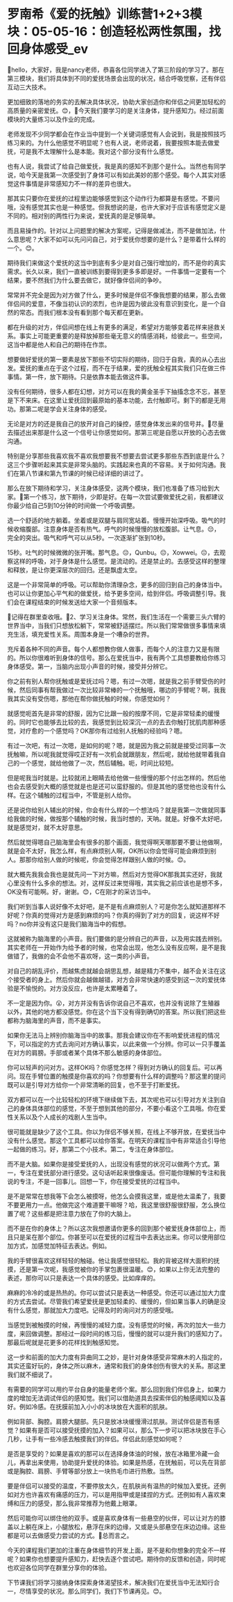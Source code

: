 # 罗南希《爱的抚触》训练营1+2+3模块：05-05-16：创造轻松两性氛围，找回身体感受_ev

🎼hello，大家好，我是nancy老师，恭喜各位同学进入了第三阶段的学习了。那在第三模块，我们将具体到不同的爱抚场景会出现的状况，结合呼吸觉察，还有伴侣互动三大技术。

更加细致的落地的务实的去解决具体状况，协助大家创造你和伴侣之间更加轻松的高质量的亲密爱抚。😊，🎼今天我们要学习的是关注身体，提升感知力。经过前面模块的大量练习以及作业的完成。

老师发现不少同学都会在作业当中提到一个关键词感觉有人会说到，我是按照技巧练习来的。为什么他感觉不明显呢？也有人说，老师说着，我要按照本能去做爱抚，可是我不太理解什么是本能。我对这个部分没有什么感觉。

也有人说，我尝试了给自己做爱抚，我是真的感知不到那个是什么。当然也有同学说，哈今天是我第一次感受到了身体可以有如此美妙的那个感受。每个人其实对感觉这件事情是非常感知力不一样的差异也很大。

那其实只要你在爱抚的过程里边能够感觉到这个动作行为都算是有感觉。不要问哦，没有感觉其实也是一种感觉。但我想说的是，也许大家对于应该有感觉定义是不同的。相对别的两性行为来说，爱抚真的是足够简单。

而且易操作的。针对以上问题里的解决方案呢，记得是做减法，而不是做加法，什么意思呢？大家不如可以先问问自己，对于爱抚你想要的是什么？是带着什么样的一个。😊。

期待我们来做这个爱抚的这当中到底有多少是对自己强行增加的，而不是你的真实需求。长久以来，我们一直被训练到要得到更多多即是好。一件事情一定要有一个结果，要不然我们为什么要去做它，就好像伴侣间的争吵。

常常并不完全是因为对方做了什么，更多时候是伴侣不像我想要的结果，那么去做伴侣间的爱意，不像当初认识的浓烈，也许是因为彼此没有意识到变化，是一个自然的常态。而我们根本没有看到那个每天都在更新。

都在升级的对方，伴侣间想在线上有更多的满足，希望对方能够变着花样来拯救关系。事实上可能更重要的是释放掉那些毫无意义的情感消耗，给彼此一。些空间，这当中都是他人和自己的期待在作祟。

想要做好爱抚的第一要素是放下那些不切实际的期待，回归于自我，真的从心去出发。爱抚的重点在于这个过程，而不在于结果，爱的抚触全程其实我们只在做三件事情。第一件，放下期待。只是依靠本能去做这件事。

没有任何期待，很多人都在幻想，对方可以在我的黄金圣手下抽搐念念不忘，甚至是下不来床。在这里让爱抚回到最原始的基本功能，去付触即可。剩下的都是无用功。那第二呢是学会关注身体的感受。

无论是对方的还是我自己的放开对自己的操控，感觉身体发出来的信号并。🎼尽量去描述出来那是什么这一个信号让你感觉如何。那第三呢是自愿以开放的心态去做沟通。

特别是分享那些我喜欢我不喜欢我想要我不想要去尝试更多那些东西到底是什么？这三个步骤听起来其实是非常头脑的。实践起来也真的不容易。关于如何沟通。我们在第八节课和第九节课的时候已经详细的讲过了。

那么在放下期待和学习，关注身体感受，这两个模块，我们也准备了练习给到大家。🎼第一个练习，放下期待，少即是好。在每一次尝试要做爱抚之前，我都建议你最少给自己5到10分钟的时间做一个呼吸调整。

选一个舒适的地方躺着。坐着或是双腿与肩同宽站着。慢慢开始深呼吸。吸气的时候收缩腹部。注意身体是否有热气。呼气的时候慢慢的放松腹部。让气息。😔，完全的突出。吸气和呼气可以从5秒。一次逐渐扩张到10秒。

15秒。吐气的时候微微的张开嘴。那气息。😔，Qunbu。😔，Xowwei。😔，去观察这样的呼吸，对于身体是什么感觉。是流动的。还是禁止的。去感受这样的整理和释放，是让你更深层次的回归。还是飘虚太空。

这是一个非常简单的呼吸。可以帮助你清理杂念，更多的回归到自己的身体当中。也可以让你更加心平气和的做爱抚，给予更多空间，给到伴侣。呼吸调整引导。我们会在课程结束的时候发送给大家一个音频版本。

🎼记得在群里查收哦。🎼2、学习关注身体。常然，我们生活在一个需要三头六臂的世界当中，当我们只想放松躺下，常常被舒适摆烂。所以我们常常做很多事情来填充生活，填充爱性关系。周围本身是一个嘈杂的世界。

充斥着各种不同的声音。每个人都想教你做人做事，而每个人的注意力又是有限的。所以你很难听到身体的信号。那么在爱抚当中，我有两个工具想要教给你练习身体感受。第一，当脑内出现小声音的时候，接受并分辨它。

你之前有别人帮你抚触或是爱抚过吗？嗯，有过一次嗯，就是我之前手臂受伤的时候，然后同事有帮我做过一次比较非常棒的一个抚触哦，哪边的手臂呢？啊，我我我其实没有受伤嗯，那他在帮你做抚触的时候，你感觉如何？

就感觉呃首先是非常的舒服，因为它比跟一般的按摩不同，它是非常轻柔的缓慢的。同时它也能够去比较的去，我感觉到比较深沉一点的去去你触打扰肌肉那种感觉，对疗愈的一个感觉吗？OK那你有过给别人抚触的经验吗？嗯。

有过一次吧，有过一次嗯，是如何的呢？嗯，就是因为我之前就是接受过同事一次抚触嘛，所以呢我就觉得哎正好有一次机会就跟朋友，然后呢，就给他就带着我自己的一个感觉，就给他做了一次，然后辅触。呃，时间比较短。

但是呢我当时就是。比较就闭上眼睛去给他做一些慢慢的那个付出怎样的。然后他也会去感受到大概的感觉就是也是还可以蛮舒服的。但是其他的感觉他也没有什么样。在这个辅触的过程当中，不管是别人给你。

还是说你给别人辅出的时候，你会有什么样的一个想法吗？就是我第一次做就同事给我做的时候，做按那个辅触的时候，我当时想的，天呐。就是。好像不太好吧，就是感觉对，就不太好意思。

然后就觉得嗯自己脑海里会有很多的那个画面，我觉得啊天哪那要不要让他做啊，就是会不太好，我怎么样，有点麻烦别人啊，OK所以你会觉得可能会麻烦到别人。那那你给别人做的时候呢，你会觉得怎样跟别人做的时候。😊。

就大概先我我会我也是就先问一下对方嘛，然后对方觉得OK那我其实还好，我就心里没有什么多余的想法。对，这样反过来觉得哦，其实我之前应该也是想不多，OK没有可能啊。好，谢谢。😊，C在刚才的采访当中。

我们听到当事人说好像不太好吧，是不是有点麻烦别人？可是你怎么就知道那样不好呢？你真的觉得对方是感到麻烦的吗？你真的得到了对方的回复，说这样不好吗？no你并没有这只是我们脑海当中的假想。

这就被称为脑海里的小声音。我们要做的是分辨自己的声音，以及用实践去辨别。其实老师在一开始作为给予者的时候，也常会出现，他怎么没有反应啊，是不是我做错了，我做的会不会他不喜欢呀，这一类的小声音。

对自己的胡乱评价，而越焦虑就越会胡思乱想，越是精力不集中，越不会关注在这个接受者的身上。然后你就会越做越错，对方会非常快速的感受到这一次的爱抚体验是不愉悦的。对方没反应，也许是太累睡着了。

不一定是因为你。😮，对方并没有告诉你说自己不喜欢，也并没有说除了生殖器以外，其他的地方都没感觉。你在这个当下没有得到确切的答案。所以我们把这些都称为脑海里的声音，而不是事实。

如果你无法马上辨别你脑海当中的故事。那我会建议你在不影响爱抚进程的情况下，可以指定的方式去询问对方确认事实，以此来做一个分辨。你可以一只手覆盖在对方的肩膀。手部或者某个具体不那么敏感的身体部位。

你可以轻声的问对方。这样OK吗？你感觉怎样？得到对方确认的回复后。可以再问。现在手臂位置的触摸是你喜欢的吗？你想要有什么样的调整吗？那这里的提问既可以是引导对方给你一个非常清晰的回复，也不至于打断爱抚。

双方都可以在一个比较轻松的环境下继续做下去，其次呢也可以引导对方关注到自己的身体具体部位的感觉，不至于想到其他的部分，不要小看这个工具哦。你在爱性关系以及个人成长的戏剧人生当中。

很可能就是缺少了这个工具。你以为伴侣不够关照，在线上不够开放，在爱抚当中没有什么感觉。那这个工具都可以给你答案。在明天的课程当中有非常适合引导他一起做的练习。好，那第二个小技术。第二，专注在身体部位。

而不是大脑。如果你是接受爱抚的人，出现没有感觉的状况可以做两个方式。第一，专注在爱抚部分进行感受。这句话听起来很像废话。但可能你理解的专注和我说的专注，不是一回事儿。回想一下，你在接受爱抚的过程当中。

是不是常常在想我等下会怎么被摸呀，他怎么会摸我这里，或是他太温柔了，我要不要更用力一点。他做完这个难道要干嘛呀？哈，我这里很舒服很舒服，怎么换位置了呢？这些都是把注意力放在了你的大脑上。

而不是在你的身体上？所以这次我想邀请你更多的回到那个被爱抚身体部位上，而且只是呆在那个部位。你甚至可以在爱抚的过程当中去表达出来。你可以使用部位加方式，加感觉加特征去表达。例如。

我的手臂很喜欢这样轻轻的触碰。他让我感觉很轻松。我的背被这样大面积的抚摸，还是第一次呢，我感觉被你的手掌包裹很温暖。😊，如果以上你无法完整的表述，那你可以只是表达一个具体的感受。比如痒痒的。

麻麻的冷冷的或是热热的。你可以尝试只是表达一种感受。你还可以通过加大力度的方式去尝试。尽管我们希望爱抚是更加轻柔的、缓慢的，但如果当事人的确是没有什么感觉，那就加大力度吧。记得及时的询问对方的感受哦。

当感觉到被触摸的时候，再慢慢的减轻力度。没有感觉的时候，再次的加大一些力度，来回做调整。那经过一段时间的练习后，慢慢的就可以提升我们的感知力了。那最后呢就是花更多的花样找到触感知觉。

这一步和前面的加大力度有异曲同工之妙，是针对身体感受非常麻木的人指定的，其实还蛮好玩的，身体之所以麻木，通常和我们的身体创伤有很大的关系。那这里我们就不细说了。

有需要的同学可以用约平台自身的能量老师个案。那么回到我们伴侣身上，如果力度的增加无法调试伴侣的感知觉。我们可以借助道具去探索伴侣的触感阈知以及喜好。例如冷感。在抚膜前加入小小的冰块放在大面积的肌肤。

例如背部、胸腔。肩膀大腿部。先只是放冰块缓慢滑过肌肤。测试伴侣是否有感觉？如果有是否可以接受抚摸的加入？如果可以，那么下一步可以把冰块放在手心几秒，让手有一些冷感去触摸我们的伴侣。伴侣此刻感觉如何呢？

是否是享受的？如果是喜欢的那可以在选择身体油的时候，放在冰箱里冷藏一会儿，再拿出来使用，协助提升爱抚的体验。如果是热感，在抚触前，可以先在背部或是胸腔、肩膀、手臂等部分放上一块热毛巾进行热敷。当然。

要是伴侣可以接受的温度，不要停放太久，在肌肤尚有温热的时候加入爱抚。还例如对方也许喜欢有痛感的压力，可以是用指甲或是揉捏的方式。还例如有人喜欢束缚和压力的感受，那么我非常推荐为他戴上眼罩。

然后可能你可以绑住他的双手。或是喜欢身体有一些悬空的伙伴，可以让对方的膝盖以上躺在床上，小腿放松，悬浮在床的边缘，又或是头部悬空在床边边缘。这些都是可以去做感受力尝试的方式。🎼总而言之。

今天的课程我们更加的注重在身体细节的开发上面，是不是和你想象的完全不一样呢？如果你也想要提升感知力，赶快去逐个尝试吧。期待你的反馈和创造，同时呢也欢迎各位同学在群里分享你的体验。

下节课我们将学习接纳身体探索身体渴望技术，解决我们在爱抚当中无法知行合一，尽情享受的状况。那么同学们，我们下节课再见。😊。

